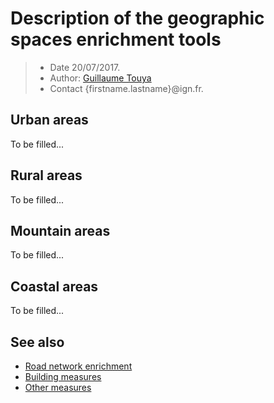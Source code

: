 # Description of the geographic spaces enrichment tools

> - Date 20/07/2017.
> - Author: [Guillaume Touya][1]
> - Contact {firstname.lastname}@ign.fr.



Urban areas
-------------
To be filled...



Rural areas
-------------
To be filled...


Mountain areas
-------------
To be filled...


Coastal areas
-------------
To be filled...



See also
-------------
- [Road network enrichment][2]
- [Building measures][3]
- [Other measures][4]


[1]: http://recherche.ign.fr/labos/cogit/english/cv.php?prenom=&nom=Touya
[2]: /spatial_analysis/road_enrichment.md
[3]: /spatial_analysis/building_measures.md
[4]: /spatial_analysis/other_measures.md